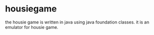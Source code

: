 # housiegame
the housie game is written in java using java foundation classes.
it is an emulator for housie game.

